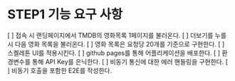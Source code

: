 # STEP1 기능 요구 사항

[ ] 접속 시 랜딩페이지에서 TMDB의 영화목록 1페이지를 불러온다.
[ ] 더보기를 누를 시 다음 영화 목록을 불러온다.
[ ] 영화 목록은 요청당 20개를 기준으로 구현한다.
[ ] 스켈레톤 UI를 적용시킨다.
[ ] github pages를 통해 어플리케이션을 배포한다.
[ ] 환경변수를 통해 API Key를 은닉한다.
[ ] 비동기 통신에 대한 에러 핸들링을 구현한다.
[ ] 비동기 호출을 포함한 E2E를 작성한다.
